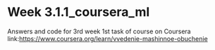 # Week 3.1.1_coursera_ml

Answers and code for 3rd week 1st task of course on Coursera link:https://www.coursera.org/learn/vvedenie-mashinnoe-obuchenie